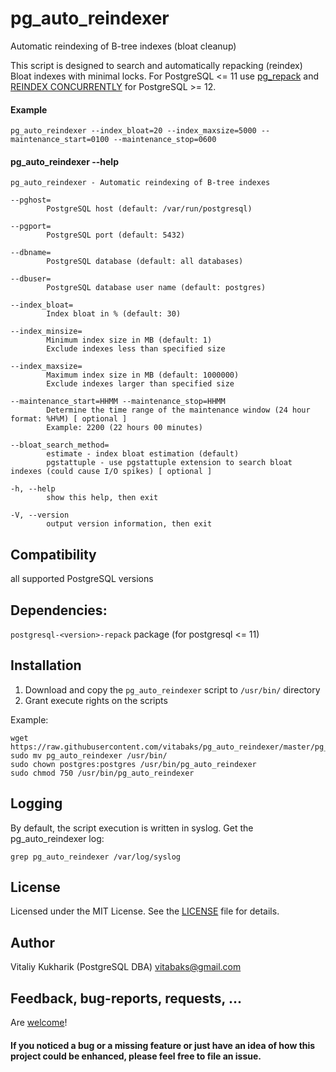 # pg_auto_reindexer
 Automatic reindexing of B-tree indexes (bloat cleanup)

This script is designed to search and automatically repacking (reindex) Bloat indexes with minimal locks. For PostgreSQL <= 11 use [pg_repack](https://github.com/reorg/pg_repack) and [REINDEX CONCURRENTLY](https://www.postgresql.org/docs/current/sql-reindex.html#SQL-REINDEX-CONCURRENTLY) for PostgreSQL >= 12.

#### Example
```
pg_auto_reindexer --index_bloat=20 --index_maxsize=5000 --maintenance_start=0100 --maintenance_stop=0600
```

#### pg_auto_reindexer --help
```
pg_auto_reindexer - Automatic reindexing of B-tree indexes

--pghost=
        PostgreSQL host (default: /var/run/postgresql)

--pgport=
        PostgreSQL port (default: 5432)

--dbname=
        PostgreSQL database (default: all databases)

--dbuser=
        PostgreSQL database user name (default: postgres)

--index_bloat=
        Index bloat in % (default: 30)

--index_minsize=
        Minimum index size in MB (default: 1)
        Exclude indexes less than specified size

--index_maxsize=
        Maximum index size in MB (default: 1000000)
        Exclude indexes larger than specified size

--maintenance_start=HHMM --maintenance_stop=HHMM
        Determine the time range of the maintenance window (24 hour format: %H%M) [ optional ]
        Example: 2200 (22 hours 00 minutes)

--bloat_search_method=
        estimate - index bloat estimation (default)
        pgstattuple - use pgstattuple extension to search bloat indexes (could cause I/O spikes) [ optional ]

-h, --help
        show this help, then exit

-V, --version
        output version information, then exit
```

## Compatibility
all supported PostgreSQL versions


## Dependencies:
`postgresql-<version>-repack` package (for postgresql <= 11)


## Installation
1. Download and copy the `pg_auto_reindexer` script to `/usr/bin/` directory
2. Grant execute rights on the scripts

Example:
```
wget https://raw.githubusercontent.com/vitabaks/pg_auto_reindexer/master/pg_auto_reindexer
sudo mv pg_auto_reindexer /usr/bin/
sudo chown postgres:postgres /usr/bin/pg_auto_reindexer
sudo chmod 750 /usr/bin/pg_auto_reindexer
```

## Logging
By default, the script execution is written in syslog. Get the pg_auto_reindexer log:
```
grep pg_auto_reindexer /var/log/syslog
```

## License
Licensed under the MIT License. See the [LICENSE](./LICENSE) file for details.

## Author
Vitaliy Kukharik (PostgreSQL DBA) vitabaks@gmail.com

## Feedback, bug-reports, requests, ...
Are [welcome](https://github.com/vitabaks/pg_auto_reindexer/issues)!

#### If you noticed a bug or a missing feature or just have an idea of how this project could be enhanced, please feel free to file an issue.
